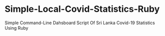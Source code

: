 # Simple-Local-Covid-Statistics-Ruby
Simple Command-Line Dahsboard Script Of Sri Lanka Covid-19 Statistics Using Ruby
